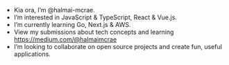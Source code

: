 -  Kia ora, I’m @halmai-mcrae.
-  I’m interested in JavaScript & TypeScript, React & Vue.js. 
-  I’m currently learning Go, Next.js & AWS.
-  View my submissions about tech concepts and learning https://medium.com/@halmaimcrae
-  I’m looking to collaborate on open source projects and create fun, useful applications.
<!---
halmai-mcrae/halmai-mcrae is a ✨ special ✨ repository because its `README.md` (this file) appears on your GitHub profile.
You can click the Preview link to take a look at your changes.
--->
